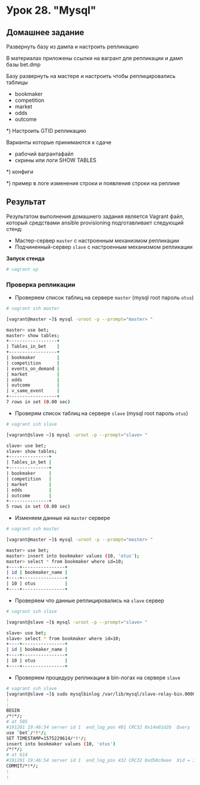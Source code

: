 # Урок 28. "Mysql"
## Домашнее задание
Развернуть базу из дампа и настроить репликацию

В материалах приложены ссылки на вагрант для репликации и дамп базы bet.dmp

Базу развернуть на мастере и настроить чтобы реплицировались таблицы
- bookmaker
- competition
- market
- odds
- outcome

*) Настроить GTID репликацию

Варианты которые принимаются к сдаче
- рабочий вагрантафайл
- скрины или логи SHOW TABLES

*) конфиги

*) пример в логе изменения строки и появления строки на реплике

## Результат

Результатом выполнения домашнего задания является Vagrant файл, который средствами ansible provisioning подготавливает следующий стенд:
- Мастер-сервер `master` с настроенным механизмом репликации
- Подчиненный-сервер `slave` с настроенным механизмом репликации

**Запуск стенда**
```bash
# vagrant up
```

### Проверка репликации
- Проверяем список таблиц на сервере `master` (mysql root пароль `otus`)

```bash
# vagrant ssh master

[vagrant@master ~]$ mysql -uroot -p --prompt="master> "

master> use bet;
master> show tables;
+------------------+
| Tables_in_bet    |
+------------------+
| bookmaker        |
| competition      |
| events_on_demand |
| market           |
| odds             |
| outcome          |
| v_same_event     |
+------------------+
7 rows in set (0.00 sec)
```

- Проверям список таблиц на сервере `slave` (mysql root пароль `otus`)

```bash
# vagrant ssh slave

[vagrant@slave ~]$ mysql -uroot -p --prompt="slave> "

slave> use bet;
slave> show tables;
+---------------+
| Tables_in_bet |
+---------------+
| bookmaker     |
| competition   |
| market        |
| odds          |
| outcome       |
+---------------+
5 rows in set (0.00 sec)
```

- Изменяем данные на `master` сервере

```bash
# vagrant ssh master

[vagrant@master ~]$ mysql -uroot -p --prompt="master> "

master> use bet;
master> insert into bookmaker values (10, 'otus');
master> select * from bookmaker where id=10;
+----+----------------+
| id | bookmaker_name |
+----+----------------+
| 10 | otus           |
+----+----------------+
```

- Проверяем что данные реплицировались на `slave` сервер

```bash
# vagrant ssh slave

[vagrant@slave ~]$ mysql -uroot -p --prompt="slave> "

slave> use bet;
slave> select * from bookmaker where id=10;
+----+----------------+
| id | bookmaker_name |
+----+----------------+
| 10 | otus           |
+----+----------------+
```

- Проверяем процедуру репликации в bin-логах на сервере `slave`

```bash
# vagrant ssh slave
[vagrant@slave ~]$ sudo mysqlbinlog /var/lib/mysql/slave-relay-bin.000002
:
:
BEGIN
/*!*/;
# at 505
#191201 19:46:54 server id 1  end_log_pos 401 CRC32 0x14e01d2b  Query   thread_id=5     exec_time=0     error_code=0
use `bet`/*!*/;
SET TIMESTAMP=1575229614/*!*/;
insert into bookmaker values (10, 'otus')
/*!*/;
# at 614
#191201 19:46:54 server id 1  end_log_pos 432 CRC32 0xd58c0eee  Xid = 30
COMMIT/*!*/;
:
:
```